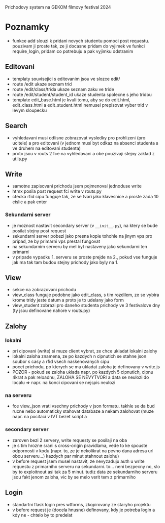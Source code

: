 Prichodovy system na GEKOM filmovy festival 2024

# Poznamky
- funkce add slouzi k pridani novych studentu pomoci post requestu. pouzivam ji proste tak, ze ji docasne pridam do vyjimek ve funkci require_login, pridam co potrebuju a pak vyjimku odstranim
## Editovani
- templaty souvisejici s editovanim jsou ve slozce edit/
- route /edit ukaze seznam trid
- route /edit/class/trida ukaze seznam zaku ve tride
- route /edit/student/student_id ukaze studenta spolecne s jeho tridou
- template edit_base.html je kvuli tomu, aby se do edit.html, edit_class.html a edit_student.html nemusel prepisovat vyber trid v levym sloupecku
## Search
- vyhledavani musi odlisne zobrazovat vysledky pro prohlizeni (pro ucitele) a pro editovani (v jednom musi byt odkaz na absenci studenta a ve druhem na editovani studenta)
- proto jsou v routs 2 fce na vyhledavani a obe pouzivaji stejny zaklad z utils.py
## Write
- samotne zapisovani prichodu jsem pojmenoval jednoduse write
- htmx posila post request fci write v routs.py
- ctecka rfid cipu funguje tak, ze se tvari jako klavesnice a proste zada 10 cislic a pak enter
### Sekundarni server
- je moznost nastavit secondary server (v `__init__.py`), na ktery se bude posilat stejny post request
- sekundarni server pobezi jako presna kopie tohohle na jinym vps pro pripad, ze by primarni vps prestal fungovat
- na sekundarnim serveru by mel byt nastaveny jako sekundarni ten primarni
- v pripade vypadku 1. serveru se proste prejde na 2., pokud vse funguje jak ma tak tam budou stejny prichody jako byly na 1.
## View
- sekce na zobrazovani prichodu
- view_class funguje podobne jako edit_class, s tim rozdilem, ze se vybira krome tridy jeste datum a proto je to udelany jako form
- view_student zobrazi pro daneho studenta prichody ve 3 festivalove dny (ty jsou definovane nahore v routs.py)
## Zalohy
### lokalni
- pri cipovani (write) si muze client vybrat, ze chce ukladat lokalni zalohy
- lokalni zaloha znamena, ze po kazdych n cipnutich se stahne json soubor s casy a rfid vsech naskenovanych cipu
- pocet prichodu, po kterych se ma ukladat zaloha je definovany v write.js
- POZOR - pokud se zaloha uklada napr. po kazdych 5 cipnutich, cipnu 4krat a pak reloadnu, ZALOHA SE NEVYTVORI a data se neulozi do localu => napr. na konci cipovani se nejspis neulozi
### na serveru
- fce view_json vrati vsechny prichody v json formatu. takhle se da bud rucne nebo automaticky stahovat databaze a nekam zalohovat (muze napr. na pocitaci v IVT bezet script a 
### secondary server
- zaroven bezi 2 servery, write requesty se posilaji na oba
- je s tim hrozne srani s cross-origin pravidlama, vede to ke spouste odpornosti v kodu (napr. to, ze je nekolikrat na pevno dana adresa url obou serveru...)
kazdych par minut stahnout zalohu)
- v before request jsem musel nastavit, ze nevyzaduju auth u write requestu z primarniho serveru na sekundarni. to... neni bezpecny no, slo by to exploitnout asi tak za 5 minut. tudiz data ze sekundarniho serveru jsou fakt jenom zaloha, vic by se melo verit tem z primarniho
## Login
- standartni flask login pres wtforms, zkopirovany ze staryho projektu
- v before request je (docela hnusne) definovany, kdy je potreba login a kdy ne - chtelo by to predelat